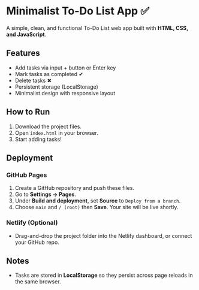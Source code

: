 # Minimalist To-Do List App ✅

A simple, clean, and functional To-Do List web app built with **HTML, CSS, and JavaScript**.

## Features
- Add tasks via input + button or Enter key
- Mark tasks as completed ✔
- Delete tasks ✖
- Persistent storage (LocalStorage)
- Minimalist design with responsive layout

## How to Run
1. Download the project files.
2. Open `index.html` in your browser.
3. Start adding tasks!

## Deployment
### GitHub Pages
1. Create a GitHub repository and push these files.
2. Go to **Settings → Pages**.
3. Under **Build and deployment**, set **Source** to `Deploy from a branch`.
4. Choose `main` and `/ (root)` then **Save**. Your site will be live shortly.

### Netlify (Optional)
- Drag-and-drop the project folder into the Netlify dashboard, or connect your GitHub repo.

## Notes
- Tasks are stored in **LocalStorage** so they persist across page reloads in the same browser.
